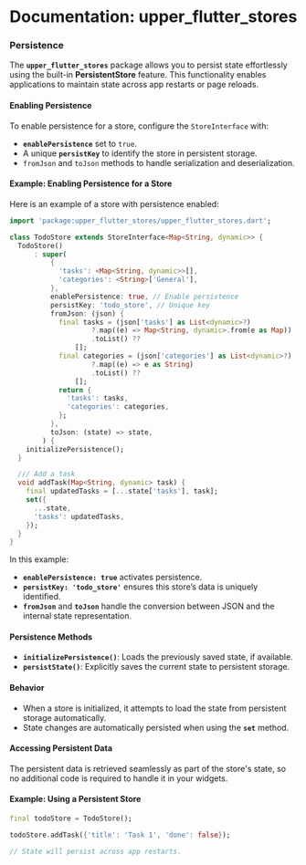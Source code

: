 # Documentation: **upper_flutter_stores**

### Persistence

The **`upper_flutter_stores`** package allows you to persist state effortlessly using the built-in **PersistentStore** feature. This functionality enables applications to maintain state across app restarts or page reloads.

#### Enabling Persistence
To enable persistence for a store, configure the `StoreInterface` with:
- **`enablePersistence`** set to `true`.
- A unique **`persistKey`** to identify the store in persistent storage.
- `fromJson` and `toJson` methods to handle serialization and deserialization.

#### Example: Enabling Persistence for a Store
Here is an example of a store with persistence enabled:

```dart
import 'package:upper_flutter_stores/upper_flutter_stores.dart';

class TodoStore extends StoreInterface<Map<String, dynamic>> {
  TodoStore()
      : super(
          {
            'tasks': <Map<String, dynamic>>[],
            'categories': <String>['General'],
          },
          enablePersistence: true, // Enable persistence
          persistKey: 'todo_store', // Unique key
          fromJson: (json) {
            final tasks = (json['tasks'] as List<dynamic>?)
                    ?.map((e) => Map<String, dynamic>.from(e as Map))
                    .toList() ??
                [];
            final categories = (json['categories'] as List<dynamic>?)
                    ?.map((e) => e as String)
                    .toList() ??
                [];
            return {
              'tasks': tasks,
              'categories': categories,
            };
          },
          toJson: (state) => state,
        ) {
    initializePersistence();
  }

  /// Add a task
  void addTask(Map<String, dynamic> task) {
    final updatedTasks = [...state['tasks'], task];
    set({
      ...state,
      'tasks': updatedTasks,
    });
  }
}
```

In this example:
- **`enablePersistence: true`** activates persistence.
- **`persistKey: 'todo_store'`** ensures this store’s data is uniquely identified.
- **`fromJson`** and **`toJson`** handle the conversion between JSON and the internal state representation.

#### Persistence Methods
- **`initializePersistence()`**: Loads the previously saved state, if available.
- **`persistState()`**: Explicitly saves the current state to persistent storage.

#### Behavior
- When a store is initialized, it attempts to load the state from persistent storage automatically.
- State changes are automatically persisted when using the **`set`** method.

#### Accessing Persistent Data
The persistent data is retrieved seamlessly as part of the store's state, so no additional code is required to handle it in your widgets.

#### Example: Using a Persistent Store
```dart
final todoStore = TodoStore();

todoStore.addTask({'title': 'Task 1', 'done': false});

// State will persist across app restarts.
```
